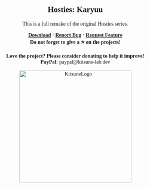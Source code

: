 <font face = "Trebuchet MS">
<div align="center">
    <h2 align="center">Hosties: Karyuu</h2>
    <p align="center">This is a full remake of the original Hosties series.</p>
    <b>
        <a href="https://github.com/K4ryuu/Hosties-Karyuu/releases">Download</a>
        ·
        <a href="https://github.com/K4ryuu/Hosties-Karyuu/issues">Report Bug</a>
        ·
        <a href="https://github.com/K4ryuu/Hosties-Karyuu/issues">Request Feature</a>
    </b>
    <br/>
    <b>Do not forget to give a ⭐ on the projects!</b><br/><br/>
    <b>Love the project? Please consider donating to help it improve!</b><br/>
    <b>PayPal:</b> paypal@kitsune-lab.dev<br/>
</div>

<p align="center">
    <img width="300px" href="https://github.com/Kitsune-Lab" src="https://kitsune-lab.dev/storage/images/kl-logo.webp" align="center" alt="KitsuneLogo"/>
</p>

</font>
